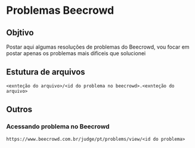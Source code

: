 # Problemas Beecrowd

## Objtivo
Postar aqui algumas resoluções de problemas do Beecrowd, vou focar em postar apenas os problemas mais dificeis que solucionei

## Estutura de arquivos
```
<exnteção do arquivo>/<id do problema no beecrowd>.<exnteção do arquivo>
```

## Outros

### Acessando problema no Beecrowd
```
https://www.beecrowd.com.br/judge/pt/problems/view/<id do problema>
```
